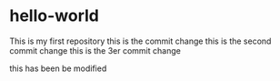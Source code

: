 # hello-world
This is my first repository
this is the commit change
this is the second commit change
this is the 3er commit change

this has been be modified

